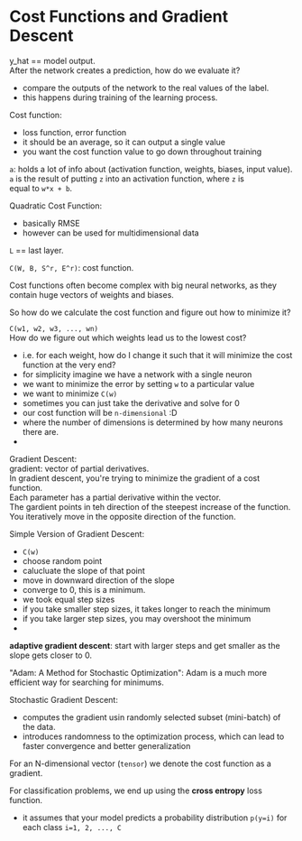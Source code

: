 # Cost Functions and Gradient Descent

y_hat == model output.  
After the network creates a prediction, how do we evaluate it?  
- compare the outputs of the network to the real values of the label.  
- this happens during training of the learning process. 


Cost function:
- loss function, error function
- it should be an average, so it can output a single value
- you want the cost function value to go down throughout training 

`a`: holds a lot of info about (activation function, weights, biases, input value).  
`a` is the result of putting `z` into an activation function, where `z` is  
equal to `w*x + b`.


Quadratic Cost Function:
- basically RMSE 
- however can be used for multidimensional data  

`L` == last layer.


`C(W, B, S^r, E^r)`: cost function. 

Cost functions often become complex with big neural networks, as they contain huge vectors of weights and biases.  

So how do we calculate the cost function and figure out how to minimize it?  

`C(w1, w2, w3, ..., wn)`  
How do we figure out which weights lead us to the lowest cost?  
- i.e. for each weight, how do I change it such that it will minimize the cost function at the very end?  
- for simplicity imagine we have a network with a single neuron
- we want to minimize the error by setting `w` to a particular value
- we want to minimize `C(w)`
- sometimes you can just take the derivative and solve for 0
- our cost function will be `n-dimensional` :D 
- where the number of dimensions is determined by how many neurons there are.  
- 


Gradient Descent:  
gradient: vector of partial derivatives.  
In gradient descent, you're trying to minimize the gradient of a cost function.  
Each parameter has a partial derivative within the vector.  
The gardient points in teh direction of the steepest increase of the function.  
You iteratively move in the opposite direction of the function.  

Simple Version of Gradient Descent:
- `C(w)` 
- choose random point
- calucluate the slope of that point
- move in downward direction of the slope 
- converge to 0, this is a minimum. 
- we took equal step sizes
- if you take smaller step sizes, it takes longer to reach the minimum
- if you take larger step sizes, you may overshoot the minimum
- 

**adaptive gradient descent**: start with larger steps and get smaller as the slope gets closer to 0.  

"Adam: A Method for Stochastic Optimization": Adam is a much more efficient way for searching for minimums.  


Stochastic Gradient Descent:
- computes the gradient usin randomly selected subset (mini-batch) of the data. 
- introduces randomness to the optimization process, which can lead to faster convergence and better generalization


For an N-dimensional vector (`tensor`) we denote the cost function as a gradient.

For classification problems, we end up using the **cross entropy** loss function.  
- it assumes that your model predicts a probability distribution `p(y=i)` for each class `i=1, 2, ..., C`


